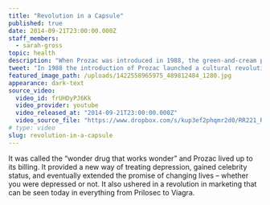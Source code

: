 ```yaml
---
title: "Revolution in a Capsule"
published: true
date: 2014-09-21T23:00:00.000Z
staff_members:
  - sarah-gross
topic: health
description: "When Prozac was introduced in 1988, the green-and-cream pill to treat depression launched a cultural revolution that continues to echo."
tweet: "In 1988 the introduction of Prozac launched a cultural revolution that still echoes today. "
featured_image_path: /uploads/1422558965975_489812484_1280.jpg
appearance: dark-text
source_video:
  video_id: frUHDyPJ6Kk
  video_provider: youtube
  video_released_at: "2014-09-21T23:00:00.000Z"
  video_source_file: "https://www.dropbox.com/s/kup3ef2phqmr2d0/RR221_RR_MASTER_11_12_2015_PROZAC-Yahoo%20Master.mov?dl=0"
# type: video
slug: revolution-in-a-capsule
---
```


It was called the “wonder drug that works wonder” and Prozac lived up to its billing. It provided a new way of treating depression, gained celebrity status, and eventually extended the promise of changing lives – whether you were depressed or not. It also ushered in a revolution in marketing that can be seen today in everything from Prilosec to Viagra.

